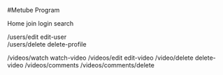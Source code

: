 #Metube Program

Home
join
login
search

/users/edit edit-user  
/users/delete delete-profile

/videos/watch watch-video
/videos/edit edit-video
/video/delete delete-video
/videos/comments
/videos/comments/delete

